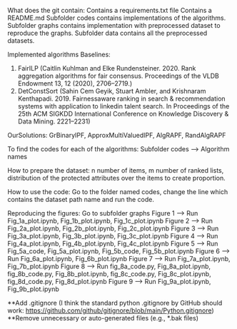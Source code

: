 What does the git contain:
Contains a requirements.txt file
Contains a README.md
Subfolder codes contains implementations of the algorithms. 
Subfolder graphs contains implementation with preprocessed dataset to reproduce the graphs. 
Subfolder data contains all the preprocessed datasets. 



Implemented algorithms
Baselines: 
1. FairILP (Caitlin Kuhlman and Elke Rundensteiner. 2020. Rank aggregation algorithms for
fair consensus. Proceedings of the VLDB Endowment 13, 12 (2020), 2706–2719.)
2. DetConstSort (Sahin Cem Geyik, Stuart Ambler, and Krishnaram Kenthapadi. 2019. Fairnessaware
ranking in search & recommendation systems with application to linkedin
talent search. In Proceedings of the 25th ACM SIGKDD International Conference
on Knowledge Discovery & Data Mining. 2221–2231)

OurSolutions: GrBinaryIPF, ApproxMultiValuedIPF, AlgRAPF, RandAlgRAPF

To find the codes for each of the algorithms:
Subfolder codes --> Algorithm names


How to prepare the dataset: 
n number of items, m number of ranked lists, distribution of the protected attributes over the items to create proportion.  

How to use the code:
Go to the folder named codes, change the line which contains the dataset path name and run the code.


Reproducing the figures:
Go to subfolder graphs
Figure 1 --> Run Fig_1a_plot.ipynb,  Fig_1b_plot.ipynb, Fig_1c_plot.ipynb
Figure 2 --> Run Fig_2a_plot.ipynb,  Fig_2b_plot.ipynb, Fig_2c_plot.ipynb
Figure 3 --> Run Fig_3a_plot.ipynb,  Fig_3b_plot.ipynb, Fig_3c_plot.ipynb
Figure 4 --> Run Fig_4a_plot.ipynb,  Fig_4b_plot.ipynb, Fig_4c_plot.ipynb
Figure 5 --> Run Fig_5a_code, Fig_5a_plot.ipynb,  Fig_5b_code, Fig_5b_plot.ipynb
Figure 6 --> Run Fig_6a_plot.ipynb,  Fig_6b_plot.ipynb
Figure 7 --> Run Fig_7a_plot.ipynb,  Fig_7b_plot.ipynb
Figure 8 --> Run fig_8a_code.py, Fig_8a_plot.ipynb,  fig_8b_code.py, Fig_8b_plot.ipynb, fig_8c_code.py, Fig_8c_plot.ipynb, fig_8d_code.py, Fig_8d_plot.ipynb
Figure 9 --> Run Fig_9a_plot.ipynb,  Fig_9b_plot.ipynb


**Add .gitignore (I think the standard python .gitignore by GitHub should work: https://github.com/github/gitignore/blob/main/Python.gitignore)
**Remove unnecessary or auto-generated files (e.g., *.bak files)
